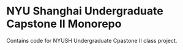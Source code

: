 # NYU Shanghai Undergraduate Capstone II Monorepo

Contains code for NYUSH Undergraduate Cpastone II class project.
